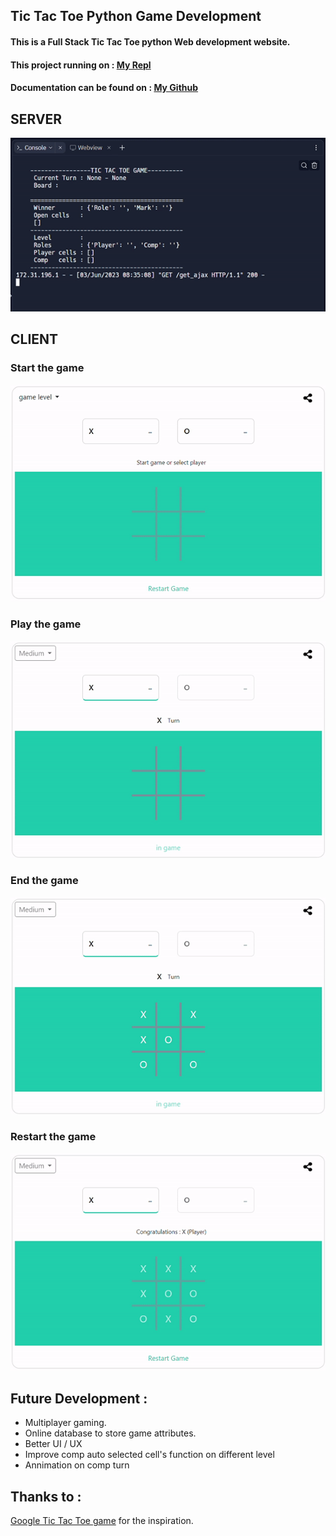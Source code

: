 ## Tic Tac Toe Python Game Development

#### This is a Full Stack Tic Tac Toe python Web development website.

#### This project running on : [My Repl](https://replit.com/@ViktoriusSuwand/AppBrewery-python-Day-83-Tic-Tac-Toe)

#### Documentation can be found on : [My Github](https://github.com/viktoriussuwandi/Tic-Tac-Toe-Python-Game-Development)

## SERVER
![5](static/img/5.gif)

## CLIENT
### Start the game
![1](static/img/1.gif)

### Play the game
![2](static/img/2.gif)

### End the game
![3](static/img/3.gif)

### Restart the game
![4](static/img/4.gif)

## Future Development :
   - Multiplayer gaming.
   - Online database to store game attributes.
   - Better UI / UX
   - Improve comp auto selected cell's function on different level
   - Annimation on comp turn

## Thanks to :
   [Google Tic Tac Toe game](https://www.google.com/search?q=google+tic+tac+toe&rlz=1C1CHBD_enID945ID945&oq=google+tic&aqs=chrome.0.69i59j0i131i433i512j69i57j0i512l7.2550j0j9&sourceid=chrome&ie=UTF-8) for the inspiration.